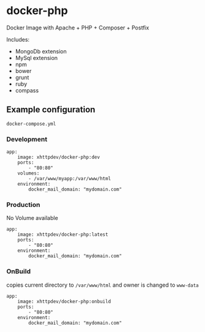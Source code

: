 # docker-php
Docker Image with Apache + PHP + Composer + Postfix

Includes:
- MongoDb extension
- MySql extension
- npm
- bower
- grunt
- ruby
- compass

## Example configuration ##

`docker-compose.yml`

### Development ###

    app:
        image: xhttpdev/docker-php:dev
        ports:
            - "80:80"
        volumes:
            - /var/www/myapp:/var/www/html
        environment:
            docker_mail_domain: "mydomain.com"

### Production ###

No Volume available

    app:
        image: xhttpdev/docker-php:latest
        ports:
            - "80:80"
        environment:
            docker_mail_domain: "mydomain.com"

### OnBuild ###

copies current directory to `/var/www/html` and owner is changed to `www-data`

    app:
        image: xhttpdev/docker-php:onbuild
        ports:
            - "80:80"
        environment:
            docker_mail_domain: "mydomain.com"
